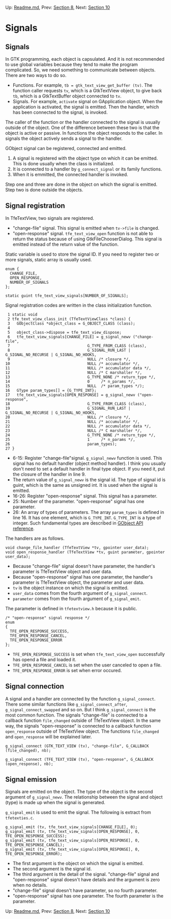 Up: [Readme.md](Readme.md),  Prev: [Section 8](sec8.md), Next: [Section 10](sec10.md)
# Signals

## Signals

In GTK programming, each object is capsulated.
And it is not recommended to use global variables because they tend to make the program complicated.
So, we need something to communicate between objects.
There are two ways to do so.

- Functions.
For example, `tb = gtk_text_view_get_buffer (tv)`.
The function caller requests `tv`, which is a GtkTextView object, to give back `tb`, which is a GtkTextBuffer object connected to `tv`.
- Signals.
For example, `activate` signal on GApplication object.
When the application is activated, the signal is emitted.
Then the handler, which has been connected to the signal, is invoked.

The caller of the function or the handler connected to the signal is usually outside of the object.
One of the difference between these two is that the object is active or passive.
In functions the object responds to the caller.
In signals the object actively sends a signal to the handler.

GObject signal can be registered, connected and emitted.

1. A signal is registered with the object type on which it can be emitted.
This is done usually when the class is initialized.
2. It is connected to a handler by `g_connect_signal` or its family functions.
3. When it is emmitted, the connected handler is invoked.

Step one and three are done in the object on which the signal is emitted.
Step two is done outside the objects.

## Signal registration

In TfeTextView, two signals are registered.

- "change-file" signal.
This signal is emitted when `tv->file` is changed.
- "open-response" signal.
`tfe_text_view_open` function is not able to return the status because of using GtkFileChooserDialog.
This signal is emitted instead of the return value of the function.

Static variable is used to store the signal ID.
If you need to register two or more signals, static array is usually used.

    enum {
      CHANGE_FILE,
      OPEN_RESPONSE,
      NUMBER_OF_SIGNALS
    };

    static guint tfe_text_view_signals[NUMBER_OF_SIGNALS];

Signal registration codes are written in the class initialization function.

     1 static void
     2 tfe_text_view_class_init (TfeTextViewClass *class) {
     3   GObjectClass *object_class = G_OBJECT_CLASS (class);
     4 
     5   object_class->dispose = tfe_text_view_dispose;
     6   tfe_text_view_signals[CHANGE_FILE] = g_signal_newv ("change-file",
     7                                  G_TYPE_FROM_CLASS (class),
     8                                  G_SIGNAL_RUN_LAST | G_SIGNAL_NO_RECURSE | G_SIGNAL_NO_HOOKS,
     9                                  NULL /* closure */,
    10                                  NULL /* accumulator */,
    11                                  NULL /* accumulator data */,
    12                                  NULL /* C marshaller */,
    13                                  G_TYPE_NONE /* return_type */,
    14                                  0     /* n_params */,
    15                                  NULL  /* param_types */);
    16   GType param_types[] = {G_TYPE_INT}; 
    17   tfe_text_view_signals[OPEN_RESPONSE] = g_signal_newv ("open-response",
    18                                  G_TYPE_FROM_CLASS (class),
    19                                  G_SIGNAL_RUN_LAST | G_SIGNAL_NO_RECURSE | G_SIGNAL_NO_HOOKS,
    20                                  NULL /* closure */,
    21                                  NULL /* accumulator */,
    22                                  NULL /* accumulator data */,
    23                                  NULL /* C marshaller */,
    24                                  G_TYPE_NONE /* return_type */,
    25                                  1     /* n_params */,
    26                                  param_types);
    27 }

- 6-15: Register "change-file"signal.
`g_signal_newv` function is used.
This signal has no default handler (object method handler).
I think you usually don't need to set a default handler in final type object.
If you need it, put the closure of the handler in line 9.
- The return value of `g_signal_newv` is the signal id.
The type of signal id is guint, which is the same as unsigned int.
It is used when the signal is emitted.
- 16-26: Register "open-response" signal.
This signal has a parameter.
- 25: Number of the parameter.
"open-response" signal has one parameter.
- 26: An array of types of parameters.
The array `param_types` is defined in line 16.
It has one element, which is `G_TYPE_INT`.
`G_TYPE_INT` is a type of integer.
Such fundamental types are described in [GObject API reference](https://developer.gnome.org/gobject/stable/gobject-Type-Information.html).

The handlers are as follows.

    void change_file_handler (TfeTextView *tv, gpointer user_data);
    void open_response_handler (TfeTextView *tv, guint parameter, gpointer user_data);

- Because "change-file" signal doesn't have parameter, the handler's parameter is TfeTextView object and user data.
- Because "open-response" signal has one parameter, the handler's parameter is TfeTextView object, the parameter and user data.
- `tv` is the object instance on which the signal is emitted.
- `user_data` comes from the fourth argument of `g_signal_connect`.
- `parameter` comes from the fourth argument of `g_signal_emit`.

The parameter is defined in `tfetextview.h` because it is public.

    /* "open-response" signal response */
    enum
    {
      TFE_OPEN_RESPONSE_SUCCESS,
      TFE_OPEN_RESPONSE_CANCEL,
      TFE_OPEN_RESPONSE_ERROR
    };

- `TFE_OPEN_RESPONSE_SUCCESS` is set when `tfe_text_view_open` successfully has opend a file and loaded it.
- `TFE_OPEN_RESPONSE_CANCEL` is set when the user canceled to open a file.
- `TFE_OPEN_RESPONSE_ERROR` is set when error occured.
 
## Signal connection

A signal and a handler are connected by the function `g_signal_connect`.
There some similar functions like `g_signal_connect_after`, `g_signal_connect_swapped` and so on.
But I think `g_signal_connect` is the most common function.
The signals "change-file" is connected to a callback function `file_changed` outside of TfeTextView object.
In the same way, the signals "open-response" is connected to a callback function `open_response` outside of TfeTextView object.
The functions `file_changed` and `open_response` will be explained later.

    g_signal_connect (GTK_TEXT_VIEW (tv), "change-file", G_CALLBACK (file_changed), nb);

    g_signal_connect (TFE_TEXT_VIEW (tv), "open-response", G_CALLBACK (open_response), nb);

## Signal emission

Signals are emitted on the object.
The type of the object is the second argument of `g_signal_newv`.
The relationship between the signal and object (type) is made up when the signal is generated.

`g_signal_emit` is used to emit the signal.
The following is extract from `tfetexties.c`.

    g_signal_emit (tv, tfe_text_view_signals[CHANGE_FILE], 0);
    g_signal_emit (tv, tfe_text_view_signals[OPEN_RESPONSE], 0, TFE_OPEN_RESPONSE_SUCCESS);
    g_signal_emit (tv, tfe_text_view_signals[OPEN_RESPONSE], 0, TFE_OPEN_RESPONSE_CANCEL);
    g_signal_emit (tv, tfe_text_view_signals[OPEN_RESPONSE], 0, TFE_OPEN_RESPONSE_ERROR);

- The first argument is the object on which the signal is emitted.
- The second argument is the signal id.
- The third argument is the detail of the signal.
"change-file" signal and "open-response" signal doesn't have details and the argument is zero when no details.
- "change-file" signal doesn't have parameter, so no fourth parameter.
- "open-response" signal has one parameter.
The fourth parameter is the parameter.

Up: [Readme.md](Readme.md),  Prev: [Section 8](sec8.md), Next: [Section 10](sec10.md)
